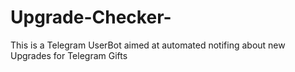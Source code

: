 # Upgrade-Checker-
This is a Telegram UserBot aimed at automated notifing about new Upgrades for Telegram Gifts
